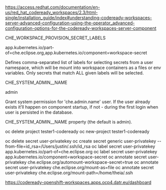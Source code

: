
https://access.redhat.com/documentation/en-us/red_hat_codeready_workspaces/2.3/html-single/installation_guide/index#understanding-codeready-workspaces-server-advanced-configuration-using-the-operator_advanced-configuration-options-for-the-codeready-workspaces-server-component

CHE_WORKSPACE_PROVISION_SECRET_LABELS

app.kubernetes.io/part-of=che.eclipse.org,app.kubernetes.io/component=workspace-secret

Defines comma-separated list of labels for selecting secrets from a user namespace, which will be mount into workspace containers as a files or env variables. Only secrets that match ALL given labels will be selected.


CHE_SYSTEM_ADMIN__NAME

admin

Grant system permission for 'che.admin.name' user. If the user already exists it’ll happen on component startup, if not - during the first login when user is persisted in the database.


CHE_SYSTEM_ADMIN__NAME property (the default is admin).

oc delete project tester1-codeready
oc new-project tester1-codeready

oc delete secret user-privatekey
oc create secret generic user-privatekey --from-file=id_rsa=/Users/justin/.ssh/id_rsa
oc label secret user-privatekey app.kubernetes.io/part-of=che.eclipse.org
oc label secret user-privatekey app.kubernetes.io/component=workspace-secret
oc annotate secret user-privatekey che.eclipse.org/automount-workspace-secret=true
oc annotate secret user-privatekey che.eclipse.org/mount-as=file
oc annotate secret user-privatekey che.eclipse.org/mount-path=/home/theia/.ssh

https://codeready-openshift-workspaces.apps.ocp4.datr.eu/dashboard

